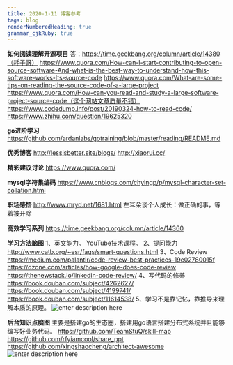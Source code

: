 ```yaml
---
title: 2020-1-11 博客参考
tags: blog
renderNumberedHeading: true
grammar_cjkRuby: true
---
```


**如何阅读理解开源项目**
答：https://time.geekbang.org/column/article/14380（耗子哥）
      https://www.quora.com/How-can-I-start-contributing-to-open-source-software-And-what-is-the-best-way-to-understand-how-this-software-works-Its-source-code
      https://www.quora.com/What-are-some-tips-on-reading-the-source-code-of-a-large-project       
      https://www.quora.com/How-can-you-read-and-study-a-large-software-project-source-code（这个网站文章质量不错）
      https://www.codedump.info/post/20190324-how-to-read-code/
      https://www.zhihu.com/question/19625320
	  
**go进阶学习**
https://github.com/ardanlabs/gotraining/blob/master/reading/README.md

**优秀博客**
http://lessisbetter.site/blogs/
http://xiaorui.cc/

**精彩建议讨论**
https://www.quora.com/

**mysql字符集编码**
https://www.cnblogs.com/chyingp/p/mysql-character-set-collation.html

**职场感悟**
http://www.mryd.net/1681.html    左耳朵谈个人成长：做正确的事，等着被开除

**高效学习系列**
https://time.geekbang.org/column/article/14360

**学习方法脑图**
1、英文能力。
YouTube技术课程。
2、提问能力
http://www.catb.org/~esr/faqs/smart-questions.html
3、Code Review
https://medium.com/palantir/code-review-best-practices-19e02780015f
https://dzone.com/articles/how-google-does-code-review
https://thenewstack.io/linkedin-code-review/
4、写代码的修养
https://book.douban.com/subject/4262627/
https://book.douban.com/subject/4199741/
https://book.douban.com/subject/11614538/
5、学习不是靠记忆，靠推导来理解本质的原理。
![enter description here](./images/1580308852642.png)


**后台知识点脑图**
主要是搭建go的生态圈，搭建用go语言搭建分布式系统并且能够编写好业务代码。
https://github.com/TeamStuQ/skill-map
https://github.com/rfyiamcool/share_ppt
https://github.com/xingshaocheng/architect-awesome
![enter description here](./images/1580478357717.png)



